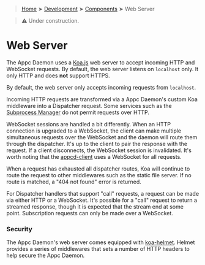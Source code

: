 > [Home](../../README.md) ➤ [Development](../README.md) ➤ [Components](README.md) ➤ Web Server

> :warning: Under construction.

# Web Server

The Appc Daemon uses a [Koa.js](http://koajs.com/) web server to accept incoming HTTP and WebSocket
requests. By default, the web server listens on `localhost` only. It only HTTP and does __not__
support HTTPS.

By default, the web server only accepts incoming requests from `localhost`.

Incoming HTTP requests are transformed via a Appc Daemon's custom Koa middleware into a Dispatcher
request. Some services such as the [Subprocess Manager](Subprocess-Manager.md) do not permit
requests over HTTP.

WebSocket sessions are handled a bit differently. When an HTTP connection is upgraded to a
WebSocket, the client can make multiple simultaneous requests over the WebSocket and the daemon will
route them through the dispatcher. It's up to the client to pair the response with the request. If a
client disconnects, the WebSocket session is invalidated. It's worth noting that the
[appcd-client](../Clients/Nodejs.md) uses a WebSocket for all requests.

When a request has exhausted all dispatcher routes, Koa will continue to route the request to other
middlewares such as the static file server. If no route is matched, a "404 not found" error is
returned.

For Dispatcher handlers that support "call" requests, a request can be made via either HTTP or a
WebSocket. It's possible for a "call" request to return a streamed response, though it is expected
that the stream end at some point. Subscription requests can only be made over a WebSocket.

### Security

The Appc Daemon's web server comes equipped with
[koa-helmet](https://www.npmjs.com/package/koa-helmet). Helmet provides a series of middlewares that
sets a number of HTTP headers to help secure the Appc Daemon.
